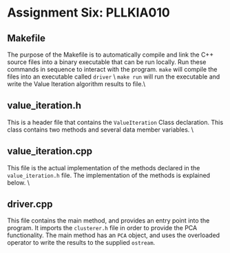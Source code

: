 # Assignment Six: PLLKIA010

## Makefile
The purpose of the Makefile is to automatically compile and link the C++ source files into a binary executable that can be run locally. Run these commands in sequence to interact with the program.
```make``` will compile the files into an executable called ```driver```
\\
```make run``` will run the executable and write the Value Iteration algorithm results to file.\\

## value_iteration.h

This is a header file that contains the ```ValueIteration``` Class declaration. This class contains two methods and several data member variables.
\\

## value_iteration.cpp

This file is the actual implementation of the methods declared in the ```value_iteration.h``` file. The implementation of the methods is explained below. \\

## driver.cpp

This file contains the main method, and provides an entry point into the program. It imports the ```clusterer.h``` file in order to provide the PCA functionality. The main method has an ```PCA``` object, and uses the overloaded operator to write the results to the supplied ```ostream```.

